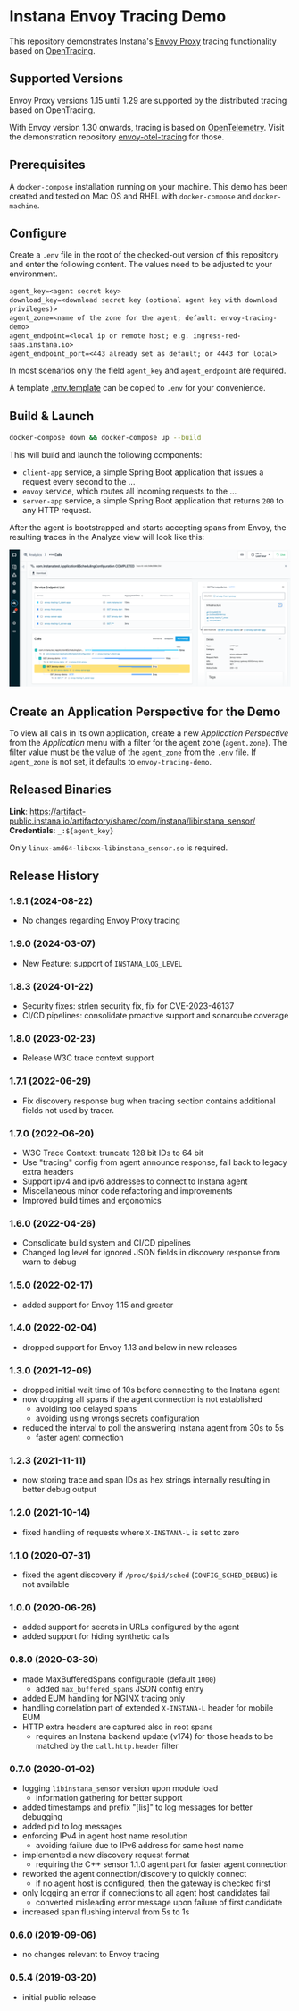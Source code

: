 # Instana Envoy Tracing Demo

This repository demonstrates Instana's [Envoy Proxy](https://www.envoyproxy.io/) tracing functionality
based on [OpenTracing](https://github.com/opentracing/opentracing-cpp).

## Supported Versions

Envoy Proxy versions 1.15 until 1.29 are supported by the distributed tracing based on OpenTracing.

With Envoy version 1.30 onwards, tracing is based on [OpenTelemetry](https://opentelemetry.io/docs/languages/cpp/).
Visit the demonstration repository [envoy-otel-tracing](https://github.com/instana/envoy-otel-tracing)
for those.

## Prerequisites

A `docker-compose` installation running on your machine. This demo has been created and tested on Mac OS 
and RHEL with `docker-compose` and `docker-machine`.

## Configure

Create a `.env` file in the root of the checked-out version of this repository and enter the following content. 
The values need to be adjusted to your environment.

```text
agent_key=<agent secret key>
download_key=<download secret key (optional agent key with download privileges)>
agent_zone=<name of the zone for the agent; default: envoy-tracing-demo>
agent_endpoint=<local ip or remote host; e.g. ingress-red-saas.instana.io>
agent_endpoint_port=<443 already set as default; or 4443 for local>
```

In most scenarios only the field `agent_key` and `agent_endpoint` are required.  

A template [.env.template](.env.template) can be copied to `.env` for your convenience.

## Build & Launch

```bash
docker-compose down && docker-compose up --build
```

This will build and launch the following components:
- `client-app` service, a simple Spring Boot application that issues a request every second to the ...
- `envoy` service, which routes all incoming requests to the ...
- `server-app` service, a simple Spring Boot application that returns `200` to any HTTP request.

After the agent is bootstrapped and starts accepting spans from Envoy, the resulting traces in the Analyze view will 
look like this:

![Demo traces in the Analyze view](images/trace-view.png)

## Create an Application Perspective for the Demo

To view all calls in its own application, create a new *Application Perspective* from the *Application* menu
with a filter for the agent zone (`agent.zone`). The filter value must be the value of the `agent_zone` from
the `.env` file. If `agent_zone` is not set, it defaults to `envoy-tracing-demo`.

## Released Binaries

**Link**: https://artifact-public.instana.io/artifactory/shared/com/instana/libinstana_sensor/<br/>
**Credentials**: `_:${agent_key}`

Only `linux-amd64-libcxx-libinstana_sensor.so` is required.

## Release History

### 1.9.1 (2024-08-22)

  * No changes regarding Envoy Proxy tracing

### 1.9.0 (2024-03-07)

  * New Feature: support of `INSTANA_LOG_LEVEL`

### 1.8.3 (2024-01-22)

  * Security fixes: strlen security fix, fix for CVE-2023-46137 
  * CI/CD pipelines: consolidate proactive support and sonarqube coverage

### 1.8.0 (2023-02-23)

  * Release W3C trace context support

### 1.7.1 (2022-06-29)

  * Fix discovery response bug when tracing section contains additional
    fields not used by tracer.

### 1.7.0 (2022-06-20)

   * W3C Trace Context: truncate 128 bit IDs to 64 bit
   * Use "tracing" config from agent announce response, fall back to legacy extra headers
   * Support ipv4 and ipv6 addresses to connect to Instana agent
   * Miscellaneous minor code refactoring and improvements
   * Improved build times and ergonomics

### 1.6.0 (2022-04-26)

   * Consolidate build system and CI/CD pipelines
   * Changed log level for ignored JSON fields in discovery response from warn to debug

### 1.5.0 (2022-02-17)

   * added support for Envoy 1.15 and greater

### 1.4.0 (2022-02-04)

   * dropped support for Envoy 1.13 and below in new releases

### 1.3.0 (2021-12-09)

   * dropped initial wait time of 10s before connecting to the Instana agent
   * now dropping all spans if the agent connection is not established
       * avoiding too delayed spans
       * avoiding using wrongs secrets configuration
   * reduced the interval to poll the answering Instana agent from 30s to 5s
       * faster agent connection

### 1.2.3 (2021-11-11)

   * now storing trace and span IDs as hex strings internally resulting in better debug output

### 1.2.0 (2021-10-14)

   * fixed handling of requests where `X-INSTANA-L` is set to zero

### 1.1.0 (2020-07-31)

   * fixed the agent discovery if `/proc/$pid/sched` (`CONFIG_SCHED_DEBUG`) is not available

### 1.0.0 (2020-06-26)

   * added support for secrets in URLs configured by the agent
   * added support for hiding synthetic calls

### 0.8.0 (2020-03-30)

   * made MaxBufferedSpans configurable (default `1000`)
      * added `max_buffered_spans` JSON config entry
   * added EUM handling for NGINX tracing only
   * handling correlation part of extended `X-INSTANA-L` header for mobile EUM
   * HTTP extra headers are captured also in root spans
      * requires an Instana backend update (v174) for those heads to be matched by the `call.http.header` filter

### 0.7.0 (2020-01-02)

   * logging `libinstana_sensor` version upon module load
      * information gathering for better support
   * added timestamps and prefix "[lis]" to log messages for better debugging
   * added pid to log messages
   * enforcing IPv4 in agent host name resolution
      * avoiding failure due to IPv6 address for same host name
   * implemented a new discovery request format
      * requiring the C++ sensor 1.1.0 agent part for faster agent connection
   * reworked the agent connection/discovery to quickly connect
      * if no agent host is configured, then the gateway is checked first
   * only logging an error if connections to all agent host candidates fail
      * converted misleading error message upon failure of first candidate
   * increased span flushing interval from 5s to 1s

### 0.6.0 (2019-09-06)

   * no changes relevant to Envoy tracing

### 0.5.4 (2019-03-20)

   * initial public release
